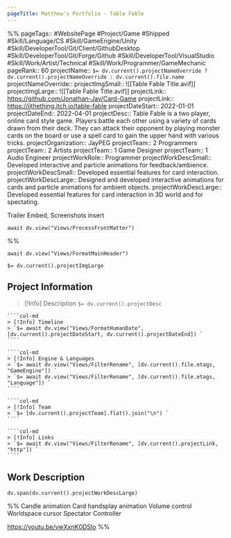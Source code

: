 ```yaml
---
pageTitle: Matthew's Portfolio - Table Fable
---
```

%%
pageTags:: #WebsitePage #Project/Game #Shipped #Skill/Language/CS #Skill/GameEngine/Unity #Skill/DeveloperTool/Git/Client/GithubDesktop #Skill/DeveloperTool/Git/Forge/Github #Skill/DeveloperTool/VisualStudio #Skill/Work/Artist/Technical #Skill/Work/Programmer/GameMechanic 
pageRank:: 60
projectName:: `$= dv.current().projectNameOverride ? dv.current().projectNameOverride : dv.current().file.name `
projectNameOverride:: 
projectImgSmall:: ![[Table Fable Title.avif]]
projectImgLarge:: ![[Table Fable Title.avif]]
projectLink:: https://github.com/Jonathan-Jay/Card-Game
projectLink:: https://jjthething.itch.io/table-fable
projectDateStart:: 2022-01-01
projectDateEnd:: 2022-04-01
projectDesc:: Table Fable is a two player, online card style game. Players battle each other using a variety of cards drawn from their deck. They can attack their opponent by playing monster cards on the board or use a spell card to gain the upper hand with various tricks.
projectOrganization:: JayPEG
projectTeam:: 2 Programmers
projectTeam:: 2 Artists
projectTeam:: 1 Game Designer
projectTeam:: 1 Audio Engineer
projectWorkRole:: Programmer
projectWorkDescSmall:: Developed interactive and particle animations for feedback/ambience.
projectWorkDescSmall:: Developed essential features for card interaction.
projectWorkDescLarge:: Designed and developed interactive animations for cards and particle animations for ambient objects.
projectWorkDescLarge:: Developed essential features for card interaction in 3D world and for spectating.

Trailer Embed, Screenshots insert

```dataviewjs
await dv.view("Views/ProcessFrontMatter")
```
%%
```dataviewjs
await dv.view("Views/FormatMainHeader")
```
`$= dv.current().projectImgLarge `
## Project Information

> [!Info] Description
> `$= dv.current().projectDesc `

`````col
````col-md
> [!Info] Timeline
> `$= await dv.view("Views/FormatHumanDate", [dv.current().projectDateStart, dv.current().projectDateEnd]) `
````

````col-md
> [!Info] Engine & Languages
> `$= await dv.view("Views/FilterRename", [dv.current().file.etags, "GameEngine"]) `
> `$= await dv.view("Views/FilterRename", [dv.current().file.etags, "Language"]) `
````

````col-md
> [!Info] Team
> `$= [dv.current().projectTeam].flat().join("\n") `
````

````col-md
> [!Info] Links
> `$= await dv.view("Views/FilterRename", [dv.current().projectLink, "http"]) `
````
`````

## Work Description
```dataviewjs
dv.span(dv.current().projectWorkDescLarge)
```


%%
Candle animation
Card handsplay animation
Volume control
Worldspace cursor
Spectator Controller

https://youtu.be/vwXxnK0DSIo
%%